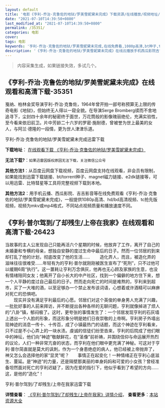 ```yaml
---
layout: default
title: '电影《亨利-乔治·克鲁佐的地狱/罗美雪妮黛未完成》下载资源/在线播放/视频地址/1080p/高清/蓝光'
date: "2021-07-10T14:39:50+0800"
last_modified_at: "2021-07-10T14:39:50+0800"
permalink: /35351/
categories: 电影
cover:
tags: 电影
keywords: '亨利-乔治·克鲁佐的地狱/罗美雪妮黛未完成,在线免费看,1080p高清,bt种子,torrent,百度云盘,magnet,磁力链,迅雷下载资源'
description: '《亨利-乔治·克鲁佐的地狱/罗美雪妮黛未完成》在线云播放手机西瓜影院吉吉影音免费看，1080p高清bd/hd未删减完整版和tc抢先枪版，mkv/mp4格式，附带bt/torrent种子、magnet/磁力链、百度云盘、网盘资源迅雷下载链接'
---
```


>内容采集生成，如果链接失效，多试几个。


## 《亨利-乔治·克鲁佐的地狱/罗美雪妮黛未完成》在线观看和高清下载-35351

戛纳、柏林金奖导演亨利-乔治·克鲁佐，1964年曾开拍一部号称预算无上限的传奇电影《地狱》，但始终无人得以一窥全貌。在导演Serge Bromberg锲而不舍地追寻下，尘封四十余年的秘密终于面世，万花筒般的影像瑰丽绝伦，充满实验性，至今看来依旧前卫。片中芳龄二十六岁的罗密·施耐德，曾被誉为世上最美的女人，与阿兰·德隆的一段情，更为世人津津乐道。


亨利-乔治·克鲁佐的地狱/罗美雪妮黛未完成迅雷下载

**下载地址**： [在线观看下载 《亨利-乔治·克鲁佐的地狱/罗美雪妮黛未完成》](https://www.993dy.com//vod-detail-id-13628.html) 


**无法下载?**：`如果迅雷因版权原因无法下载，关注微信公众号 `

**其他方法1**：从百度云网盘下载视频，百度云网盘支持在线观看，非会员有限制，如果能找到迅雷下载链接、bt/torrent种子、magnet磁力链接、e2dk链接等，可以用迅雷、比特彗星等工具将完整视频下载到本地。

**其他方法2**：用手机云播、西瓜影院、吉吉影音等在线免费观看《亨利-乔治·克鲁佐的地狱/罗美雪妮黛未完成》，一般提供1080p高清、hd/bd高清视频、tc抢先版视频，视频为mkv或mp4格式，不同站点视频质量和播放速度不同。


## 《亨利·普尔驾到/了却残生/上帝在我家》在线观看和高清下载-26423

当故事的主人公发现自己只能再活六个星期的时候，他放弃了工作，离开了自己的未婚妻和专横的母亲，想独自安静的度过生命中最后的日子。然而一位邻居的到来却打乱了他的计划，彻底改变了他的生活…… 　　造化弄人，而且，被造化弄的滋味往往很难受&hellip;…年轻有为的亨利&middot;普尔就刚刚被医生宣布了&ldquo;死刑”，只不过他可以缓期6周&ldquo;执行”。这一噩耗让亨利万念俱灰，他再也无心顾及家族的生意，也没有情绪陪同女友；他离开了自小长大的中产社区，找到一个偏僻的地方住下来，想一个人平静的度过自己最后的日子。然而走向死亡的时间是难熬的，亨利来到超市，买了一大堆的酒，以至足够办一个禁止发布该词语，心想着或许酒精可以麻痹对死亡的恐惧吧。<br />　　现实并没有满足亨利最后的心愿。邻居们对这个英俊的单身男人充满了兴趣，一批批好事的人前来拜访，并不断提出各种各样的无聊问题，亨利就像掉进了烦人的“八卦”镇，郁闷极了。这时，更夸张的事情发生了：一个邻居发现亨利的石灰墙上透出一个人脸的形象，而这形象分明是她们日夜崇敬的上帝啊。亨利房子外墙出现神迹的消息一传十、十传百，成了小镇最热门的话题，而这个神迹在亨利看来，只不过是不小心弄上的一块水渍。虔诚的信徒们纷至沓来，亨利的后院成了他们眼中的神坛，他们向“神迹”敬献鲜花，在“圣像”前祈祷，并围绕信仰与命运展开热烈的议论，人们一种非常亢奋的状态，而亨利在他们眼中更充满了神秘。可这对于亨利&middot;普尔简直就是莫大的讽刺，作为一个身患绝症的病人，他已经被上帝抛弃了，神又怎么会选择他的家&ldquo;显灵”呢？　　事情正在起变化！一种情绪正在亨利心底滋生、蔓延。是“神迹”的力量，还是隔壁那美丽的单身妈妈和可爱的小女孩？曾经准备坦然面对死亡的亨利迟疑了，因为在爱的指引下，他似乎看到了希望的方向&hellip;…这，是他的&ldquo;造化”！<br />


亨利·普尔驾到/了却残生/上帝在我家迅雷下载

**详情查看**： [《亨利·普尔驾到/了却残生/上帝在我家》详情介绍](/movie/26423/)， **查看更多**：[本站资源大全](/movie/t/all/)

